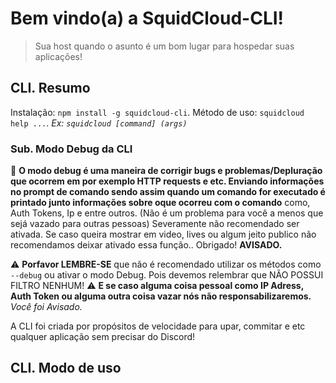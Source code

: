# Bem vindo(a) a SquidCloud-CLI!

> Sua host quando o asunto é um bom lugar para hospedar suas aplicações!

## CLI. Resumo

Instalação: `npm install -g squidcloud-cli`.
Método de uso: `squidcloud help ...`. _Ex: `squidcloud [command] (args)`_

### Sub. Modo Debug da CLI

🤫 **O modo debug é uma maneira de corrigir bugs e problemas/Depluração que ocorrem em por exemplo HTTP requests e etc. Enviando informações no prompt de comando sendo assim quando um comando for executado é printado junto informações sobre oque ocorreu com o comando** como, Auth Tokens, Ip e entre outros. (Não é um problema para você a menos que sejá vazado para outras pessoas) Severamente não recomendado ser ativada. Se caso queira mostrar em video, lives ou algum jeito publico não recomendamos deixar ativado essa função.. Obrigado! **AVISADO.**

⚠️ **Porfavor LEMBRE-SE** que não é recomendado utilizar os métodos como `--debug` ou ativar o modo Debug. Pois devemos relembrar que NÃO POSSUI FILTRO NENHUM!
⚠️ **E se caso alguma coisa pessoal como IP Adress, Auth Token ou alguma outra coisa vazar nós não responsabilizaremos.** _Você foi Avisado._

A CLI foi criada por propósitos de velocidade para upar, commitar e etc qualquer aplicação sem precisar do Discord!

## CLI. Modo de uso
